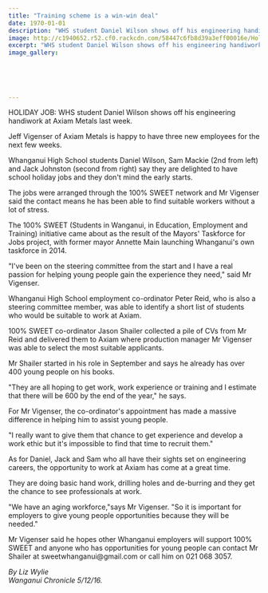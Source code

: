 ```yaml
---
title: "Training scheme is a win-win deal"
date: 1970-01-01
description: "WHS student Daniel Wilson shows off his engineering handiwork at Axiam Metals last week. Student and employers reap benefits of programme..."
image: http://c1940652.r52.cf0.rackcdn.com/58447c6fb8d39a3eff00016e/Holiday-Jobs-Daniel-Wilson-5-12-16.jpg
excerpt: "WHS student Daniel Wilson shows off his engineering handiwork at Axiam Metals last week. Student and employers reap benefits of programme."
image_gallery:
    
    
    
    
    
---
```


<p><span>HOLIDAY JOB: WHS student Daniel Wilson shows off his engineering handiwork at Axiam Metals last week.</span></p>
<p>Jeff Vigenser of Axiam Metals is happy to have three new employees for the next few weeks.</p>
<p>Whanganui High School students Daniel Wilson, Sam Mackie (2nd from left) and Jack Johnston (second from right) say they are delighted to have school holiday jobs and they don't mind the early starts.</p>
<p>The jobs were arranged through the 100% SWEET network and Mr Vigenser said the contact means he has been able to find suitable workers without a lot of stress.</p>
<p>The 100% SWEET (Students in Wanganui, in Education, Employment and Training) initiative came about as the result of the Mayors' Taskforce for Jobs project, with former mayor Annette Main launching Whanganui's own taskforce in 2014.</p>
<p>"I've been on the steering committee from the start and I have a real passion for helping young people gain the experience they need," said Mr Vigenser.</p>
<p>Whanganui High School employment co-ordinator Peter Reid, who is also a steering committee member, was able to identify a short list of students who would be suitable to work at Axiam.</p>
<p>100% SWEET co-ordinator Jason Shailer collected a pile of CVs from Mr Reid and delivered them to Axiam where production manager Mr Vigenser was able to select the most suitable applicants.</p>
<p>Mr Shailer started in his role in September and says he already has over 400 young people on his books.</p>
<p>"They are all hoping to get work, work experience or training and I estimate that there will be 600 by the end of the year," he says.&nbsp;</p>
<p>For Mr Vigenser, the co-ordinator's appointment has made a massive difference in helping him to assist young people.</p>
<p>"I really want to give them that chance to get experience and develop a work ethic but it's impossible to find that time to recruit them."</p>
<p>As for Daniel, Jack and Sam who all have their sights set on engineering careers, the opportunity to work at Axiam has come at a great time.</p>
<p>They are doing basic hand work, drilling holes and de-burring and they get the chance to see professionals at work.</p>
<p>"We have an aging workforce,"says Mr Vigenser. "So it is important for employers to give young people opportunities because they will be needed."</p>
<p>Mr Vigenser said he hopes other Whanganui employers will support 100% SWEET and anyone who has opportunities for young people can contact Mr Shailer at sweetwhanganui@gmail.com or call him on 021 068 3057.</p>
<p class="clear syndicator"><em>By Liz Wylie</em><br /><em>Wanganui Chronicle 5/12/16.</em></p>

